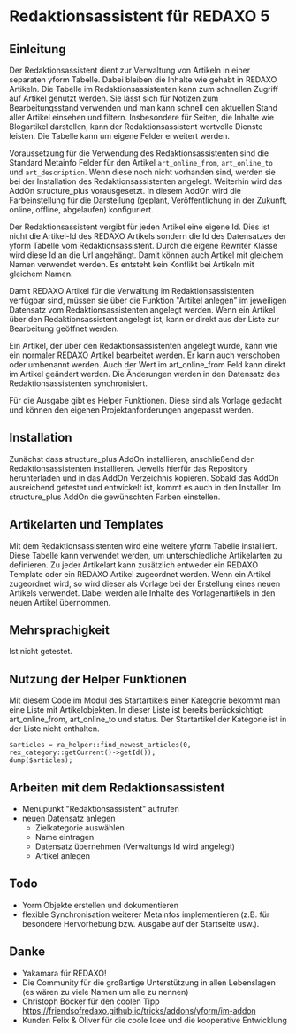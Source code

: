 # Redaktionsassistent für REDAXO 5

## Einleitung

Der Redaktionsassistent dient zur Verwaltung von Artikeln in einer separaten yform Tabelle. Dabei bleiben die Inhalte wie gehabt in REDAXO Artikeln. Die Tabelle im Redaktionsassistenten kann zum schnellen Zugriff auf Artikel genutzt werden. Sie lässt sich für Notizen zum Bearbeitungsstand verwenden und man kann schnell den aktuellen Stand aller Artikel einsehen und filtern. Insbesondere für Seiten, die Inhalte wie Blogartikel darstellen, kann der Redaktionsassistent wertvolle Dienste leisten. Die Tabelle kann um eigene Felder erweitert werden.

Voraussetzung für die Verwendung des Redaktionsassistenten sind die Standard Metainfo Felder für den Artikel `art_online_from`, `art_online_to` und `art_description`. Wenn diese noch nicht vorhanden sind, werden sie bei der Installation des Redaktionsassistenten angelegt. Weiterhin wird das AddOn structure_plus vorausgesetzt. In diesem AddOn wird die Farbeinstellung für die Darstellung (geplant, Veröffentlichung in der Zukunft, online, offline, abgelaufen) konfiguriert.

Der Redaktionsassistent vergibt für jeden Artikel eine eigene Id. Dies ist nicht die Artikel-Id des REDAXO Artikels sondern die Id des Datensatzes der yform Tabelle vom Redaktionsassistent. Durch die eigene Rewriter Klasse wird diese Id an die Url angehängt. Damit können auch Artikel mit gleichem Namen verwendet werden. Es entsteht kein Konflikt bei Artikeln mit gleichem Namen.

Damit REDAXO Artikel für die Verwaltung im Redaktionsassistenten verfügbar sind, müssen sie über die Funktion "Artikel anlegen" im jeweiligen Datensatz vom Redaktionsassistenten angelegt werden. Wenn ein Artikel über den Redaktionsassistent angelegt ist, kann er direkt aus der Liste zur Bearbeitung geöffnet werden.

Ein Artikel, der über den Redaktionsassistenten angelegt wurde, kann wie ein normaler REDAXO Artikel bearbeitet werden. Er kann auch verschoben oder umbenannt werden. Auch der Wert im art_online_from Feld kann direkt im Artikel geändert werden. Die Änderungen werden in den Datensatz des Redaktionsassistenten synchronisiert.

Für die Ausgabe gibt es Helper Funktionen. Diese sind als Vorlage gedacht und können den eigenen Projektanforderungen angepasst werden.

## Installation

Zunächst dass structure_plus AddOn installieren, anschließend den Redaktionsassistenten installieren. Jeweils hierfür das Repository herunterladen und in das AddOn Verzeichnis kopieren. Sobald das AddOn ausreichend getestet und entwickelt ist, kommt es auch in den Installer.
Im structure_plus AddOn die gewünschten Farben einstellen.

## Artikelarten und Templates

Mit dem Redaktionsassistenten wird eine weitere yform Tabelle installiert. Diese Tabelle kann verwendet werden, um unterschiedliche Artikelarten zu definieren. Zu jeder Artikelart kann zusätzlich entweder ein REDAXO Template oder ein REDAXO Artikel zugeordnet werden. Wenn ein Artikel zugeordnet wird, so wird dieser als Vorlage bei der Erstellung eines neuen Artikels verwendet. Dabei werden alle Inhalte des Vorlagenartikels in den neuen Artikel übernommen.

## Mehrsprachigkeit

Ist nicht getestet.

## Nutzung der Helper Funktionen

Mit diesem Code im Modul des Startartikels einer Kategorie bekommt man eine Liste mit Artikelobjekten. In dieser Liste ist bereits berücksichtigt: art_online_from, art_online_to und status. Der Startartikel der Kategorie ist in der Liste nicht enthalten.

```
$articles = ra_helper::find_newest_articles(0, rex_category::getCurrent()->getId());
dump($articles);
```

## Arbeiten mit dem Redaktionsassistent

- Menüpunkt "Redaktionsassistent" aufrufen
- neuen Datensatz anlegen
   - Zielkategorie auswählen
   - Name eintragen
   - Datensatz übernehmen (Verwaltungs Id wird angelegt)
   - Artikel anlegen

## Todo

- Yorm Objekte erstellen und dokumentieren
- flexible Synchronisation weiterer Metainfos implementieren (z.B. für besondere Hervorhebung bzw. Ausgabe auf der Startseite usw.).

## Danke

- Yakamara für REDAXO!
- Die Community für die großartige Unterstützung in allen Lebenslagen (es wären zu viele Namen um alle zu nennen)
- Christoph Böcker für den coolen Tipp https://friendsofredaxo.github.io/tricks/addons/yform/im-addon
- Kunden Felix & Oliver für die coole Idee und die kooperative Entwicklung